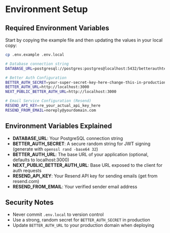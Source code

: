 # Environment Setup

## Required Environment Variables

Start by copying the example file and then updating the values in your local copy:

```bash
cp .env.example .env.local
```

```bash
# Database connection string
DATABASE_URL=postgresql://postgres:postgres@localhost:5432/betterauthtemplate

# Better Auth Configuration
BETTER_AUTH_SECRET=your-super-secret-key-here-change-this-in-production
BETTER_AUTH_URL=http://localhost:3000
NEXT_PUBLIC_BETTER_AUTH_URL=http://localhost:3000

# Email Service Configuration (Resend)
RESEND_API_KEY=re_your_actual_api_key_here
RESEND_FROM_EMAIL=noreply@yourdomain.com
```

## Environment Variables Explained

- **DATABASE_URL**: Your PostgreSQL connection string
- **BETTER_AUTH_SECRET**: A secure random string for JWT signing (generate with `openssl rand -base64 32`)
- **BETTER_AUTH_URL**: The base URL of your application (optional, defaults to localhost:3000)
- **NEXT_PUBLIC_BETTER_AUTH_URL**: Base URL exposed to the client for auth requests
- **RESEND_API_KEY**: Your Resend API key for sending emails (get from resend.com)
- **RESEND_FROM_EMAIL**: Your verified sender email address

## Security Notes

- Never commit `.env.local` to version control
- Use a strong, random secret for `BETTER_AUTH_SECRET` in production
- Update `BETTER_AUTH_URL` to your production domain when deploying
